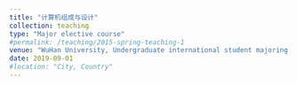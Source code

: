 ```yaml
---
title: "计算机组成与设计"
collection: teaching
type: "Major elective course"
#permalink: /teaching/2015-spring-teaching-1
venue: "WuHan University, Undergraduate international student majoring in Software Engineering"
date: 2019-09-01
#location: "City, Country"
---
```

